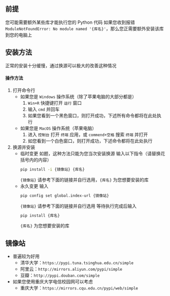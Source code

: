 ## 前提
您可能需要额外某些库才能执行您的 Python 代码
如果您收到报错 `ModuleNotFoundError: No module named '{库名}'`，那么您正需要额外安装该库到您的电脑上

## 安装方法
正常的安装十分缓慢，通过换源可以极大的改善这种情况
#### 操作方法
1. 打开命令行
    - 如果您是 `Windows` 操作系统（除了苹果电脑的大部分都是）
        1. `Win+R` 快捷键打开 `运行` 窗口
        2. 输入 `cmd` 并回车
        3. 如果您看到一个黑色窗口，则打开成功，下述所有命令都将在此处执行
    - 如果您是 `MacOS` 操作系统（苹果电脑）
        1. 进入 `控制台` 打开 `终端` 应用，或 `commend+空格` 搜索 `终端` 并打开
        2. 如您看到一个白色窗口，则打开成功，下述命令都将在此处执行
2. 换源并安装
    - 临时变更
        如题，这种方法只能为您当次安装换源
        输入以下指令（请替换花括号内的内容）
        ```bash
        pip install -i {镜像站} {库名}
        ```
        `{镜像站}` 请参考下面的链接并自行选用，`{库名}` 为您想要安装的库
    - 永久变更
        输入
        ```bash
        pip config set global.index-url {镜像站}
        ```
        `{镜像站}` 请参考下面的链接并自行选用
        等待执行完成后输入
        ```bash
        pip install {库名}
        ```
        `{库名}` 为您想要安装的库

## 镜像站
- 普遍较为好用
    - 清华大学：`https://pypi.tuna.tsinghua.edu.cn/simple`
    - 阿里云：`http://mirrors.aliyun.com/pypi/simple`
    - 豆瓣：`http://pypi.douban.com/simple`
- 如果您使用重庆大学电信校园网可以考虑
    - 重庆大学：`https://mirrors.cqu.edu.cn/pypi/web/simple`



